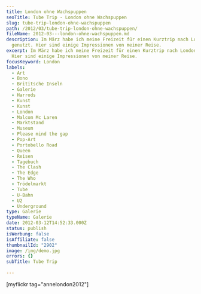 ```yaml
---
title: London ohne Wachspuppen
seoTitle: Tube Trip - London ohne Wachspuppen
slug: tube-trip-london-ohne-wachspuppen
path: /2012/03/tube-trip-london-ohne-wachspuppen/
fileName: 2012-03---london-ohne-wachspuppen.md
description: Im März habe ich meine Freizeit für einen Kurztrip nach London
  genutzt. Hier sind einige Impressionen von meiner Reise.
excerpt: Im März habe ich meine Freizeit für einen Kurztrip nach London genutzt.
  Hier sind einige Impressionen von meiner Reise.
focusKeyword: London
labels:
  - Art
  - Bono
  - Brititsche Inseln
  - Galerie
  - Harrods
  - Kunst
  - Kunst
  - London
  - Malcom Mc Laren
  - Marktstand
  - Museum
  - Please mind the gap
  - Pop-Art
  - Portobello Road
  - Queen
  - Reisen
  - Tagebuch
  - The Clash
  - The Edge
  - The Who
  - Trödelmarkt
  - Tube
  - U-Bahn
  - U2
  - Underground
type: Galerie
typeName: Galerie
date: 2012-03-12T14:52:33.000Z
status: publish
isWerbung: false
isAffiliate: false
thumbnailId: "2902"
image: /img/demo.jpg
errors: {}
subTitle: Tube Trip
  
---
```


[myflickr tag="annelondon2012"]

  